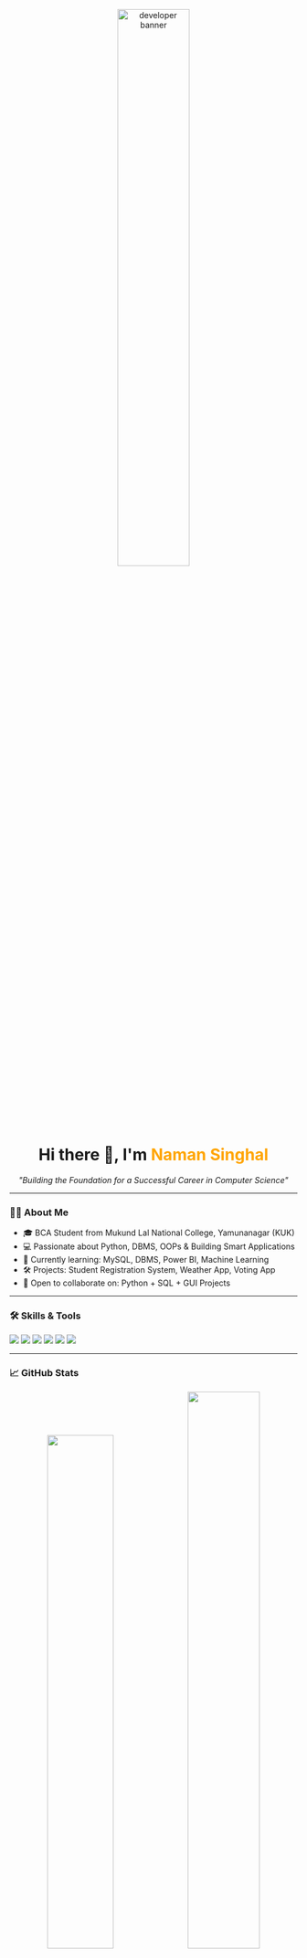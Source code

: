 <!-- 🌈 Minimal Professional Banner -->
<p align="center">
  <img src="https://media.giphy.com/media/qgQUggAC3Pfv687qPC/giphy.gif" width="50%" alt="developer banner" />
</p>

<h1 align="center">Hi there 👋, I'm <span style="color:#FFA500">Naman Singhal</span></h1>

<p align="center">
  <i>"Building the Foundation for a Successful Career in Computer Science"</i>
</p>

---

### 👨‍💻 About Me

- 🎓 BCA Student from Mukund Lal National College, Yamunanagar (KUK)
- 💻 Passionate about Python, DBMS, OOPs & Building Smart Applications
- 🌱 Currently learning: MySQL, DBMS, Power BI, Machine Learning
- 🛠️ Projects: Student Registration System, Weather App, Voting App
- 🤝 Open to collaborate on: Python + SQL + GUI Projects

---

### 🛠️ Skills & Tools

<p align="left">
  <img src="https://img.shields.io/badge/Python-3776AB?style=for-the-badge&logo=python&logoColor=white"/>
  <img src="https://img.shields.io/badge/MySQL-005C84?style=for-the-badge&logo=mysql&logoColor=white"/>
  <img src="https://img.shields.io/badge/Tkinter-FFCA28?style=for-the-badge&logo=python&logoColor=black"/>
  <img src="https://img.shields.io/badge/Pandas-150458?style=for-the-badge&logo=pandas&logoColor=white"/>
  <img src="https://img.shields.io/badge/NumPy-013243?style=for-the-badge&logo=numpy&logoColor=white"/>
  <img src="https://img.shields.io/badge/OOPs Concepts-007396?style=for-the-badge"/>
</p>

---

### 📈 GitHub Stats

<p align="center">
  <img src="https://github-readme-stats.vercel.app/api?username=Naman-singhal-123&show_icons=true&theme=radical" width="48%" />
  <img src="https://github-readme-streak-stats.herokuapp.com/?user=Naman-singhal-123&theme=radical" width="50%" />
</p>
---

### 📬 Connect With Me

- 📧 Email: [namansinghal879144@gmail.com](mailto:namansinghal879144@gmail.com)
- 🌐 Portfolio: [namansinghal031.vercel.app](https://namansinghal031.vercel.app)
- 🔗 LinkedIn: [linkedin.com/in/naman-singhal](https://www.linkedin.com/in/naman-singhal)

---

> 🧠 *"Code with purpose. Learn with passion. Grow with consistency."* 🚀
